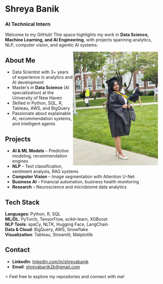 # Shreya Banik 
### AI Technical Intern

Welcome to my GitHub! This space highlights my work in **Data Science, Machine Learning, and AI Engineering**, with projects spanning analytics, NLP, computer vision, and agentic AI systems.  


<img align="right" src="https://github.com/shreya-bani/shreya-bani/blob/main/Shreya-graduation-pic.jpeg" alt="code" width="280"/>

## About Me
- Data Scientist with 3+ years of experience in analytics and AI development  
- Master’s in **Data Science** (AI specialization) at the University of New Haven  
- Skilled in Python, SQL, R, Tableau, AWS, and BigQuery  
- Passionate about explainable AI, recommendation systems, and intelligent agents  


## Projects
- **AI & ML Models** – Predictive modeling, recommendation engines  
- **NLP** – Text classification, sentiment analysis, RAG systems  
- **Computer Vision** – Image segmentation with Attention U-Net  
- **Business AI** – Financial automation, business health monitoring  
- **Research** – Neuroscience and microbiome data analytics  


## Tech Stack
**Languages**: Python, R, SQL  
**ML/DL**: PyTorch, TensorFlow, scikit-learn, XGBoost  
**NLP Tools**: spaCy, NLTK, Hugging Face, LangChain  
**Data & Cloud**: BigQuery, AWS, Snowflake  
**Visualization**: Tableau, Streamlit, Matplotlib  


## Contact
- **LinkedIn**: [linkedin.com/in/shreyabanik](https://linkedin.com/in/shreyabanik)  
- **Email**: shreyabanik2k@gmail.com  


⭐ Feel free to explore my repositories and connect with me!
